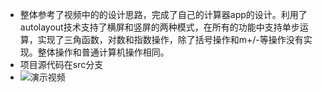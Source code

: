 + 整体参考了视频中的的设计思路，完成了自己的计算器app的设计。利用了autolayout技术支持了横屏和竖屏的两种模式，在所有的功能中支持单步运算，实现了三角函数，对数和指数操作，除了括号操作和m+/-等操作没有实现。整体操作和普通计算机操作相同。
+ 项目源代码在src分支
+ ![演示视频]()